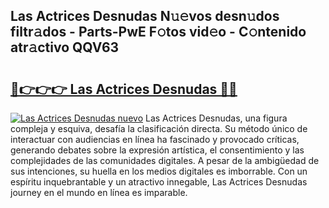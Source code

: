 ## Las Actrices Desnudas N𝚞𝚎vos desn𝚞dos filtr𝚊dos - Parts-PwE F𝚘tos vid𝚎o - C𝚘ntenido atr𝚊ctivo QQV63

# <h2><a href="http://mbb56qk.tromn.icu/?c=Las+Actrices+Desnudas">🔗👉👉👉 Las Actrices Desnudas 🔗🔗</a></h2>

[![Las Actrices Desnudas nuevo](https://i.imgur.com/pEAQMta.gif)](http://mbb56qk.tromn.icu/?c=Las+Actrices+Desnudas)
Las Actrices Desnudas, una figura compleja y esquiva, desafía la clasificación directa. Su método único de interactuar con audiencias en línea ha fascinado y provocado críticas, generando debates sobre la expresión artística, el consentimiento y las complejidades de las comunidades digitales. A pesar de la ambigüedad de sus intenciones, su huella en los medios digitales es imborrable. Con un espíritu inquebrantable y un atractivo innegable, Las Actrices Desnudas journey en el mundo en línea es imparable.
